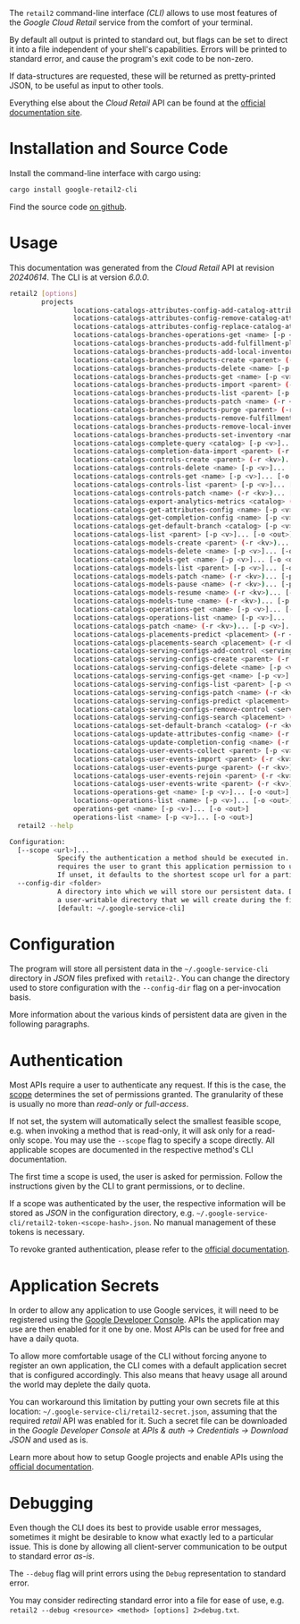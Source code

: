 <!---
DO NOT EDIT !
This file was generated automatically from 'src/generator/templates/cli/README.md.mako'
DO NOT EDIT !
-->
The `retail2` command-line interface *(CLI)* allows to use most features of the *Google Cloud Retail* service from the comfort of your terminal.

By default all output is printed to standard out, but flags can be set to direct it into a file independent of your shell's
capabilities. Errors will be printed to standard error, and cause the program's exit code to be non-zero.

If data-structures are requested, these will be returned as pretty-printed JSON, to be useful as input to other tools.

Everything else about the *Cloud Retail* API can be found at the
[official documentation site](https://cloud.google.com/recommendations).

# Installation and Source Code

Install the command-line interface with cargo using:

```bash
cargo install google-retail2-cli
```

Find the source code [on github](https://github.com/Byron/google-apis-rs/tree/main/gen/retail2-cli).

# Usage

This documentation was generated from the *Cloud Retail* API at revision *20240614*. The CLI is at version *6.0.0*.

```bash
retail2 [options]
        projects
                locations-catalogs-attributes-config-add-catalog-attribute <attributes-config> (-r <kv>)... [-p <v>]... [-o <out>]
                locations-catalogs-attributes-config-remove-catalog-attribute <attributes-config> (-r <kv>)... [-p <v>]... [-o <out>]
                locations-catalogs-attributes-config-replace-catalog-attribute <attributes-config> (-r <kv>)... [-p <v>]... [-o <out>]
                locations-catalogs-branches-operations-get <name> [-p <v>]... [-o <out>]
                locations-catalogs-branches-products-add-fulfillment-places <product> (-r <kv>)... [-p <v>]... [-o <out>]
                locations-catalogs-branches-products-add-local-inventories <product> (-r <kv>)... [-p <v>]... [-o <out>]
                locations-catalogs-branches-products-create <parent> (-r <kv>)... [-p <v>]... [-o <out>]
                locations-catalogs-branches-products-delete <name> [-p <v>]... [-o <out>]
                locations-catalogs-branches-products-get <name> [-p <v>]... [-o <out>]
                locations-catalogs-branches-products-import <parent> (-r <kv>)... [-p <v>]... [-o <out>]
                locations-catalogs-branches-products-list <parent> [-p <v>]... [-o <out>]
                locations-catalogs-branches-products-patch <name> (-r <kv>)... [-p <v>]... [-o <out>]
                locations-catalogs-branches-products-purge <parent> (-r <kv>)... [-p <v>]... [-o <out>]
                locations-catalogs-branches-products-remove-fulfillment-places <product> (-r <kv>)... [-p <v>]... [-o <out>]
                locations-catalogs-branches-products-remove-local-inventories <product> (-r <kv>)... [-p <v>]... [-o <out>]
                locations-catalogs-branches-products-set-inventory <name> (-r <kv>)... [-p <v>]... [-o <out>]
                locations-catalogs-complete-query <catalog> [-p <v>]... [-o <out>]
                locations-catalogs-completion-data-import <parent> (-r <kv>)... [-p <v>]... [-o <out>]
                locations-catalogs-controls-create <parent> (-r <kv>)... [-p <v>]... [-o <out>]
                locations-catalogs-controls-delete <name> [-p <v>]... [-o <out>]
                locations-catalogs-controls-get <name> [-p <v>]... [-o <out>]
                locations-catalogs-controls-list <parent> [-p <v>]... [-o <out>]
                locations-catalogs-controls-patch <name> (-r <kv>)... [-p <v>]... [-o <out>]
                locations-catalogs-export-analytics-metrics <catalog> (-r <kv>)... [-p <v>]... [-o <out>]
                locations-catalogs-get-attributes-config <name> [-p <v>]... [-o <out>]
                locations-catalogs-get-completion-config <name> [-p <v>]... [-o <out>]
                locations-catalogs-get-default-branch <catalog> [-p <v>]... [-o <out>]
                locations-catalogs-list <parent> [-p <v>]... [-o <out>]
                locations-catalogs-models-create <parent> (-r <kv>)... [-p <v>]... [-o <out>]
                locations-catalogs-models-delete <name> [-p <v>]... [-o <out>]
                locations-catalogs-models-get <name> [-p <v>]... [-o <out>]
                locations-catalogs-models-list <parent> [-p <v>]... [-o <out>]
                locations-catalogs-models-patch <name> (-r <kv>)... [-p <v>]... [-o <out>]
                locations-catalogs-models-pause <name> (-r <kv>)... [-p <v>]... [-o <out>]
                locations-catalogs-models-resume <name> (-r <kv>)... [-p <v>]... [-o <out>]
                locations-catalogs-models-tune <name> (-r <kv>)... [-p <v>]... [-o <out>]
                locations-catalogs-operations-get <name> [-p <v>]... [-o <out>]
                locations-catalogs-operations-list <name> [-p <v>]... [-o <out>]
                locations-catalogs-patch <name> (-r <kv>)... [-p <v>]... [-o <out>]
                locations-catalogs-placements-predict <placement> (-r <kv>)... [-p <v>]... [-o <out>]
                locations-catalogs-placements-search <placement> (-r <kv>)... [-p <v>]... [-o <out>]
                locations-catalogs-serving-configs-add-control <serving-config> (-r <kv>)... [-p <v>]... [-o <out>]
                locations-catalogs-serving-configs-create <parent> (-r <kv>)... [-p <v>]... [-o <out>]
                locations-catalogs-serving-configs-delete <name> [-p <v>]... [-o <out>]
                locations-catalogs-serving-configs-get <name> [-p <v>]... [-o <out>]
                locations-catalogs-serving-configs-list <parent> [-p <v>]... [-o <out>]
                locations-catalogs-serving-configs-patch <name> (-r <kv>)... [-p <v>]... [-o <out>]
                locations-catalogs-serving-configs-predict <placement> (-r <kv>)... [-p <v>]... [-o <out>]
                locations-catalogs-serving-configs-remove-control <serving-config> (-r <kv>)... [-p <v>]... [-o <out>]
                locations-catalogs-serving-configs-search <placement> (-r <kv>)... [-p <v>]... [-o <out>]
                locations-catalogs-set-default-branch <catalog> (-r <kv>)... [-p <v>]... [-o <out>]
                locations-catalogs-update-attributes-config <name> (-r <kv>)... [-p <v>]... [-o <out>]
                locations-catalogs-update-completion-config <name> (-r <kv>)... [-p <v>]... [-o <out>]
                locations-catalogs-user-events-collect <parent> [-p <v>]... [-o <out>]
                locations-catalogs-user-events-import <parent> (-r <kv>)... [-p <v>]... [-o <out>]
                locations-catalogs-user-events-purge <parent> (-r <kv>)... [-p <v>]... [-o <out>]
                locations-catalogs-user-events-rejoin <parent> (-r <kv>)... [-p <v>]... [-o <out>]
                locations-catalogs-user-events-write <parent> (-r <kv>)... [-p <v>]... [-o <out>]
                locations-operations-get <name> [-p <v>]... [-o <out>]
                locations-operations-list <name> [-p <v>]... [-o <out>]
                operations-get <name> [-p <v>]... [-o <out>]
                operations-list <name> [-p <v>]... [-o <out>]
  retail2 --help

Configuration:
  [--scope <url>]...
            Specify the authentication a method should be executed in. Each scope
            requires the user to grant this application permission to use it.
            If unset, it defaults to the shortest scope url for a particular method.
  --config-dir <folder>
            A directory into which we will store our persistent data. Defaults to
            a user-writable directory that we will create during the first invocation.
            [default: ~/.google-service-cli]

```

# Configuration

The program will store all persistent data in the `~/.google-service-cli` directory in *JSON* files prefixed with `retail2-`.  You can change the directory used to store configuration with the `--config-dir` flag on a per-invocation basis.

More information about the various kinds of persistent data are given in the following paragraphs.

# Authentication

Most APIs require a user to authenticate any request. If this is the case, the [scope][scopes] determines the
set of permissions granted. The granularity of these is usually no more than *read-only* or *full-access*.

If not set, the system will automatically select the smallest feasible scope, e.g. when invoking a
method that is read-only, it will ask only for a read-only scope.
You may use the `--scope` flag to specify a scope directly.
All applicable scopes are documented in the respective method's CLI documentation.

The first time a scope is used, the user is asked for permission. Follow the instructions given
by the CLI to grant permissions, or to decline.

If a scope was authenticated by the user, the respective information will be stored as *JSON* in the configuration
directory, e.g. `~/.google-service-cli/retail2-token-<scope-hash>.json`. No manual management of these tokens
is necessary.

To revoke granted authentication, please refer to the [official documentation][revoke-access].

# Application Secrets

In order to allow any application to use Google services, it will need to be registered using the
[Google Developer Console][google-dev-console]. APIs the application may use are then enabled for it
one by one. Most APIs can be used for free and have a daily quota.

To allow more comfortable usage of the CLI without forcing anyone to register an own application, the CLI
comes with a default application secret that is configured accordingly. This also means that heavy usage
all around the world may deplete the daily quota.

You can workaround this limitation by putting your own secrets file at this location:
`~/.google-service-cli/retail2-secret.json`, assuming that the required *retail* API
was enabled for it. Such a secret file can be downloaded in the *Google Developer Console* at
*APIs & auth -> Credentials -> Download JSON* and used as is.

Learn more about how to setup Google projects and enable APIs using the [official documentation][google-project-new].


# Debugging

Even though the CLI does its best to provide usable error messages, sometimes it might be desirable to know
what exactly led to a particular issue. This is done by allowing all client-server communication to be
output to standard error *as-is*.

The `--debug` flag will print errors using the `Debug` representation to standard error.

You may consider redirecting standard error into a file for ease of use, e.g. `retail2 --debug <resource> <method> [options] 2>debug.txt`.


[scopes]: https://developers.google.com/+/api/oauth#scopes
[revoke-access]: http://webapps.stackexchange.com/a/30849
[google-dev-console]: https://console.developers.google.com/
[google-project-new]: https://developers.google.com/console/help/new/
